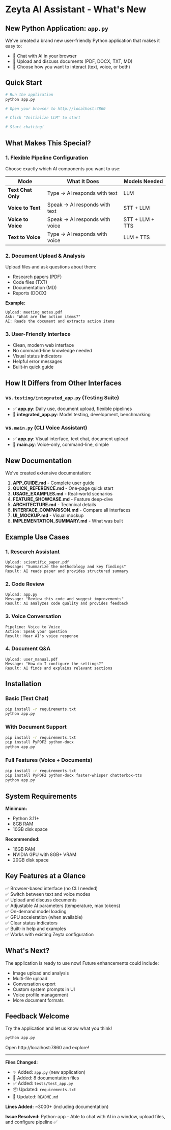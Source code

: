 # Zeyta AI Assistant - What's New

## New Python Application: `app.py`

We've created a brand new user-friendly Python application that makes it easy to:
- 💬 Chat with AI in your browser
- 📎 Upload and discuss documents (PDF, DOCX, TXT, MD)
- 🔧 Choose how you want to interact (text, voice, or both)

## Quick Start

```bash
# Run the application
python app.py

# Open your browser to http://localhost:7860

# Click "Initialize LLM" to start

# Start chatting!
```

## What Makes This Special?

### 1. Flexible Pipeline Configuration
Choose exactly which AI components you want to use:

| Mode | What It Does | Models Needed |
|------|--------------|---------------|
| **Text Chat Only** | Type → AI responds with text | LLM |
| **Voice to Text** | Speak → AI responds with text | STT + LLM |
| **Voice to Voice** | Speak → AI responds with voice | STT + LLM + TTS |
| **Text to Voice** | Type → AI responds with voice | LLM + TTS |

### 2. Document Upload & Analysis
Upload files and ask questions about them:
- Research papers (PDF)
- Code files (TXT)
- Documentation (MD)
- Reports (DOCX)

**Example:**
```
Upload: meeting_notes.pdf
Ask: "What are the action items?"
AI: Reads the document and extracts action items
```

### 3. User-Friendly Interface
- Clean, modern web interface
- No command-line knowledge needed
- Visual status indicators
- Helpful error messages
- Built-in quick guide

## How It Differs from Other Interfaces

### vs. `testing/integrated_app.py` (Testing Suite)
- ✅ **app.py**: Daily use, document upload, flexible pipelines
- 🔧 **integrated_app.py**: Model testing, development, benchmarking

### vs. `main.py` (CLI Voice Assistant)
- ✅ **app.py**: Visual interface, text chat, document upload
- 🎤 **main.py**: Voice-only, command-line, simple

## New Documentation

We've created extensive documentation:

1. **APP_GUIDE.md** - Complete user guide
2. **QUICK_REFERENCE.md** - One-page quick start
3. **USAGE_EXAMPLES.md** - Real-world scenarios
4. **FEATURE_SHOWCASE.md** - Feature deep-dive
5. **ARCHITECTURE.md** - Technical details
6. **INTERFACE_COMPARISON.md** - Compare all interfaces
7. **UI_MOCKUP.md** - Visual mockup
8. **IMPLEMENTATION_SUMMARY.md** - What was built

## Example Use Cases

### 1. Research Assistant
```
Upload: scientific_paper.pdf
Message: "Summarize the methodology and key findings"
Result: AI reads paper and provides structured summary
```

### 2. Code Review
```
Upload: app.py
Message: "Review this code and suggest improvements"
Result: AI analyzes code quality and provides feedback
```

### 3. Voice Conversation
```
Pipeline: Voice to Voice
Action: Speak your question
Result: Hear AI's voice response
```

### 4. Document Q&A
```
Upload: user_manual.pdf
Message: "How do I configure the settings?"
Result: AI finds and explains relevant sections
```

## Installation

### Basic (Text Chat)
```bash
pip install -r requirements.txt
python app.py
```

### With Document Support
```bash
pip install -r requirements.txt
pip install PyPDF2 python-docx
python app.py
```

### Full Features (Voice + Documents)
```bash
pip install -r requirements.txt
pip install PyPDF2 python-docx faster-whisper chatterbox-tts
python app.py
```

## System Requirements

**Minimum:**
- Python 3.11+
- 8GB RAM
- 10GB disk space

**Recommended:**
- 16GB RAM
- NVIDIA GPU with 8GB+ VRAM
- 20GB disk space

## Key Features at a Glance

✅ Browser-based interface (no CLI needed)  
✅ Switch between text and voice modes  
✅ Upload and discuss documents  
✅ Adjustable AI parameters (temperature, max tokens)  
✅ On-demand model loading  
✅ GPU acceleration (when available)  
✅ Clear status indicators  
✅ Built-in help and examples  
✅ Works with existing Zeyta configuration  

## What's Next?

The application is ready to use now! Future enhancements could include:
- Image upload and analysis
- Multi-file upload
- Conversation export
- Custom system prompts in UI
- Voice profile management
- More document formats

## Feedback Welcome

Try the application and let us know what you think!

```bash
python app.py
```

Open http://localhost:7860 and explore!

---

**Files Changed:**
- ✨ Added: `app.py` (new application)
- 📝 Added: 8 documentation files
- ✅ Added: `tests/test_app.py`
- 📦 Updated: `requirements.txt`
- 📖 Updated: `README.md`

**Lines Added:** ~3000+ (including documentation)

**Issue Resolved:** Python-app - Able to chat with AI in a window, upload files, and configure pipeline ✅
